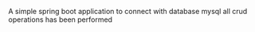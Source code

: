 A simple spring boot application to connect with database mysql
all crud operations has been performed
